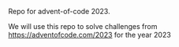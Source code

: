 Repo for advent-of-code 2023.

We will use this repo to solve challenges from https://adventofcode.com/2023 for the year 2023

